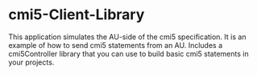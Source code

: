 # cmi5-Client-Library
This application simulates the AU-side of the cmi5 specification.  It is an example of how to send cmi5 statements 
from an AU.  Includes a cmi5Controller library that you can use to build basic cmi5 statements in your projects.


